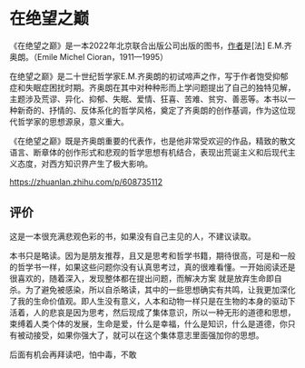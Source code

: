 # 在绝望之巅

《在绝望之巅》是一本2022年北京联合出版公司出版的图书，[作者](https://baike.baidu.com/item/作者/144157?fromModule=lemma_inlink)是[法] E.M.齐奥朗。（Emile Michel Cioran，1911—1995）

在绝望之巅》是二十世纪哲学家E.M.齐奥朗的初试啼声之作，写于作者饱受抑郁症和失眠症困扰时期。齐奥朗在其中对种种形而上学问题提出了自己的独特见解，主题涉及荒谬、异化、抑郁、失眠、爱情、狂喜、苦难、贫穷、善恶等。本书以一种新奇的、抒情的、反体系化的哲学风格，奠定了齐奥朗的创作基调，作为这位现代哲学家的思想源泉，意义重大。

《在绝望之巅》既是齐奥朗重要的代表作，也是他非常受欢迎的作品，精致的散文语言、断章体的创作形式和悲观的哲学思想有机结合，表现出荒诞主义和后现代主义态度，对西方知识界产生了极大影响。

https://zhuanlan.zhihu.com/p/608735112

## 评价

这是一本很充满悲观色彩的书，如果没有自己主见的人，不建议读取。

本书只是略读。因为是朋友推荐，且又是思考和哲学书籍，期待很高，可是和一般的哲学书一样，如果这些问题你没有认真思考过，真的很难看懂。一开始阅读还是很喜欢的，随着深入，发现整体都在提出问题，而解决方案 就是放弃生命即自杀。为了避免被感染，所以自杀略读，其中的一些思想确实有共鸣，让我更加深化了我的生命价值观。即人生没有意义，人本和动物一样只是在生物的本身的驱动下活着，人的悲哀是因为思考，然后现成了集体意识，所以一种无形的道德和思想，束缚着人类个体的发展，生命是爱，什么是幸福，什么是知识，什么是道德，你只有被动接受，如果你强大了，就可以在这个集体意志里面强加你的思想。

后面有机会再拜读吧，怕中毒，不敢

